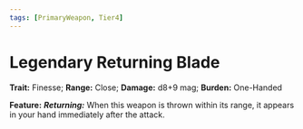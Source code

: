```yaml
---
tags: [PrimaryWeapon, Tier4]
---
```

# Legendary Returning Blade

**Trait:** Finesse; **Range:** Close; **Damage:** d8+9 mag; **Burden:** One-Handed

**Feature:** ***Returning:*** When this weapon is thrown within its range, it appears in your hand immediately after the attack.
